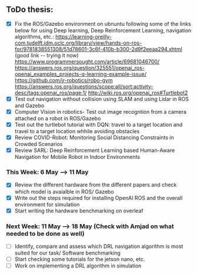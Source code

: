 ## ToDo thesis:
- [x] Fix the ROS/Gazebo environment on ubnuntu following some of the links below for using Deep learning, Deep Reinforcement Learning, navigation algorithms, etc.:
https://learning-oreilly-com.tudelft.idm.oclc.org/library/view/hands-on-ros-for/9781838551308/51d78601-3c6f-410b-b300-2d9f2eeaa294.xhtml (good link -- trying it now)
https://www.programmersought.com/article/69681046700/
https://answers.ros.org/question/325551/openai_ros-openai_examples_projects-q-learning-example-issue/
https://github.com/jr-robotics/robo-gym
https://answers.ros.org/questions/scope:all/sort:activity-desc/tags:openai_ros/page:1/
http://wiki.ros.org/openai_ros#Turtlebot2
- [x] Test out navigation without collision using SLAM and using Lidar in ROS and Gazebo
- [x] Computer Vision in robotics- Test out image recogntion from a camera attached on a robot in ROS/Gazebo
- [X] Test out the turtlebot tutorial with DQN: travel to a target location and travel to a target location whhile avoiding obstacles
- [X] Review COVID-Robot: Monitoring Social Distancing Constraints in Crowded Scenarios
- [X] Review SARL: Deep Reinforcement Learning based Human-Aware Navigation for Mobile Robot in Indoor Environments

### This Week: 6 May --> 11 May
- [X] Review the different hardware from the different papers and check which model is avaialble in ROS/ Gazebo 
- [X] Write out the steps required for installing OpenAI ROS and the overall environment for simulation
- [X] Start writing the hardware benchmarking on overleaf

### Next Week: 11 May --> 18 May (Check with Amjad on what needed to be done as well)
- [ ] Identify, compare and assess which DRL navigation algorithm is most suited for our task/ Software benchmarking
- [ ] Start checking some tutorials for the jetson nano, etc.
- [ ] Work on implementing a DRL algorithm in simulation
